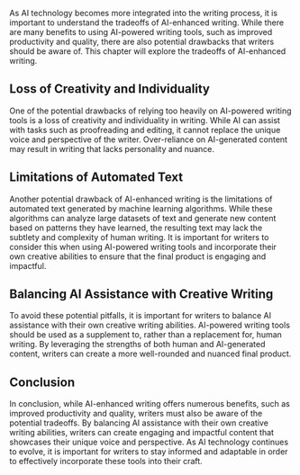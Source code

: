 
As AI technology becomes more integrated into the writing process, it is important to understand the tradeoffs of AI-enhanced writing. While there are many benefits to using AI-powered writing tools, such as improved productivity and quality, there are also potential drawbacks that writers should be aware of. This chapter will explore the tradeoffs of AI-enhanced writing.

Loss of Creativity and Individuality
------------------------------------

One of the potential drawbacks of relying too heavily on AI-powered writing tools is a loss of creativity and individuality in writing. While AI can assist with tasks such as proofreading and editing, it cannot replace the unique voice and perspective of the writer. Over-reliance on AI-generated content may result in writing that lacks personality and nuance.

Limitations of Automated Text
-----------------------------

Another potential drawback of AI-enhanced writing is the limitations of automated text generated by machine learning algorithms. While these algorithms can analyze large datasets of text and generate new content based on patterns they have learned, the resulting text may lack the subtlety and complexity of human writing. It is important for writers to consider this when using AI-powered writing tools and incorporate their own creative abilities to ensure that the final product is engaging and impactful.

Balancing AI Assistance with Creative Writing
---------------------------------------------

To avoid these potential pitfalls, it is important for writers to balance AI assistance with their own creative writing abilities. AI-powered writing tools should be used as a supplement to, rather than a replacement for, human writing. By leveraging the strengths of both human and AI-generated content, writers can create a more well-rounded and nuanced final product.

Conclusion
----------

In conclusion, while AI-enhanced writing offers numerous benefits, such as improved productivity and quality, writers must also be aware of the potential tradeoffs. By balancing AI assistance with their own creative writing abilities, writers can create engaging and impactful content that showcases their unique voice and perspective. As AI technology continues to evolve, it is important for writers to stay informed and adaptable in order to effectively incorporate these tools into their craft.
